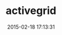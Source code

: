 ---
layout: post
title:  "activegrid"
repo:   "melvinram/activegrid"
date:   2015-02-18 17:13:31
gemurl: https://github.com/melvinram/activegrid
---